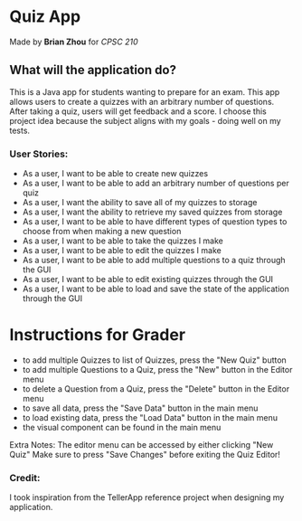 # Quiz App
Made by **Brian Zhou** for *CPSC 210*

## What will the application do?
This is a Java app for students wanting to prepare for an exam. This app allows users
to create a quizzes with an arbitrary number of questions. After taking a quiz, users
will get feedback and a score. I choose this project idea because the subject aligns
with my goals - doing well on my tests.

### User Stories:
- As a user, I want to be able to create new quizzes
- As a user, I want to be able to add an arbitrary number of questions per quiz
- As a user, I want the ability to save all of my quizzes to storage
- As a user, I want the ability to retrieve my saved quizzes from storage
- As a user, I want to be able to have different types of question types to choose from
  when making a new question
- As a user, I want to be able to take the quizzes I make
- As a user, I want to be able to edit the quizzes I make
- As a user, I want to be able to add multiple questions to a quiz through the GUI
- As a user, I want to be able to edit existing quizzes through the GUI
- As a user, I want to be able to load and save the state of the application through the GUI

# Instructions for Grader
- to add multiple Quizzes to list of Quizzes, press the "New Quiz" button
- to add multiple Questions to a Quiz, press the "New" button in the Editor menu
- to delete a Question from a Quiz, press the "Delete" button in the Editor menu
- to save all data, press the "Save Data" button in the main menu
- to load existing data, press the "Load Data" button in the main menu
- the visual component can be found in the main menu

Extra Notes: 
The editor menu can be accessed by either clicking "New Quiz"
Make sure to press "Save Changes" before exiting the Quiz Editor!

### Credit:
I took inspiration from the TellerApp reference project when designing my application.
